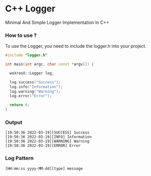 # C++ Logger
Minimal And Simple Logger Implementation In C++

### How to use ?
To use the Logger, you need to include the logger.h into your project.
```C++
#include "logger.h"

int main(int argc, char const *argv[]) {

  woXrooX::Logger log;

  log.success("Success");
  log.info("Information");
  log.warning("Warning");
  log.error("Error");

  return 0;
}
```
### Output
```
[19:50:36 2022-03-19][SUCCESS] Success
[19:50:36 2022-03-19][INFO] Information
[19:50:36 2022-03-19][WARNING] Warning
[19:50:36 2022-03-19][ERROR] Error
```
### Log Pattern
```
[HH:mm:ss yyyy-MM-dd][type] message
```
